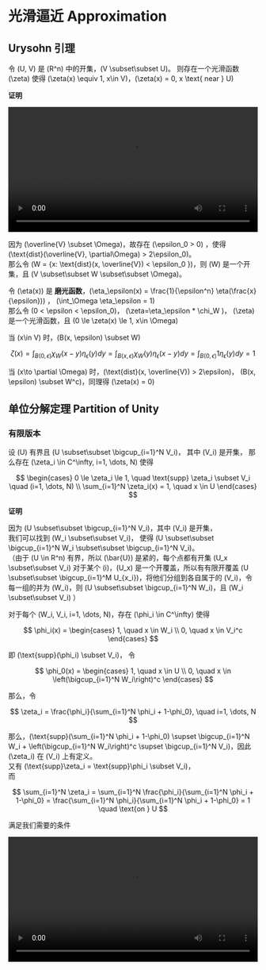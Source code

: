 # 光滑逼近 Approximation

## Urysohn 引理

令 \(U, V\) 是 \(R^n\) 中的开集，\(V \subset\subset U\)。
则存在一个光滑函数 \(\zeta\) 使得 \(\zeta(x) \equiv 1, x\in V\)，\(\zeta(x) = 0, x \text{  near  } U\)

**证明**

<video src="../media/videos/Sobolev/720p30/Urysohn.mp4" width="100%"  type="video/mp4" controls="controls" frameborder="0" allowfullscreen="true" webkitallowfullscreen="true" mozallowfullscreen="true" oallowfullscreen="true" msallowfullscreen="true"></video>


因为 \(\overline{V} \subset \Omega\)，故存在 \(\epsilon_0 > 0\) ，使得 \(\text{dist}(\overline{V}, \partial\Omega) > 2\epsilon_0\)。      
那么令 \(W = \{x: \text{dist}(x, \overline{V}) < \epsilon_0 \}\)，则 \(W\) 是一个开集，且 \(V \subset\subset W \subset\subset \Omega\)。

令 \(\eta(x)\) 是 **磨光函数**，\(\eta_\epsilon(x) = \frac{1}{\epsilon^n} \eta(\frac{x}{\epsilon})\) ，  \(\int_\Omega \eta_\epsilon = 1\)     
那么令 \(0 < \epsilon < \epsilon_0\)，  \(\zeta=\eta_\epsilon * \chi_W \)， \(\zeta\) 是一个光滑函数，且 \(0 \le \zeta(x) \le 1, x\in \Omega\)

当 \(x\in V\) 时，\(B(x, \epsilon) \subset W\)

$$ \zeta(x) = \int_{B(0, \epsilon)} \chi_W (x-y) \eta_\epsilon(y) dy =  \int_{B(x, \epsilon)} \chi_W (y) \eta_\epsilon(x-y) dy =  \int_{B(0, \epsilon)} 1 \eta_\epsilon(y) dy = 1 $$

当 \(x\to \partial \Omega\) 时，\(\text{dist}(x, \overline{V}) > 2\epsilon\)， \(B(x, \epsilon) \subset W^c\)，同理得 \(\zeta(x) = 0\)


## 单位分解定理 Partition of Unity

### 有限版本

设 \(U\) 有界且 \(U \subset\subset \bigcup_{i=1}^N V_i\)， 其中 \(V_i\) 是开集， 那么存在 \(\zeta_i \in C^\infty, i=1, \dots, N\) 使得

$$ \begin{cases}
    0 \le \zeta_i \le 1, \quad \text{supp} \zeta_i \subset V_i \quad (i=1, \dots, N) \\
    \sum_{i=1}^N \zeta_i(x) = 1,  \quad x \in U
\end{cases} $$


**证明**

因为 \(U \subset\subset \bigcup_{i=1}^N V_i\)，其中 \(V_i\) 是开集，        
我们可以找到 \(W_i \subset\subset V_i\)，
使得 \(U \subset\subset \bigcup_{i=1}^N W_i \subset\subset \bigcup_{i=1}^N V_i\)。            
（由于 \(U \in R^n\) 有界，所以 \(\bar{U}\) 是紧的，每个点都有开集 \(U_x \subset\subset V_i\) 对于某个 \(i\)，\(U_x\) 是一个开覆盖，所以有有限开覆盖 \(U \subset\subset \bigcup_{i=1}^M U_{x_i}\)，将他们分组到各自属于的 \(V_i\)，令每一组的并为 \(W_i\)，则 \(U \subset\subset \bigcup_{i=1}^N W_i\)，且 \(W_i \subset\subset V_i\) ）

对于每个 \(W_i, V_i, i=1, \dots, N\)，存在 \(\phi_i \in C^\infty\) 使得

$$ \phi_i(x) = \begin{cases} 1, \quad x \in W_i \\ 0, \quad x \in V_i^c \end{cases} $$

即 \(\text{supp}(\phi_i) \subset V_i\)，
令

$$ \phi_0(x) = \begin{cases} 1, \quad x \in U \\ 0, \quad x \in \left(\bigcup_{i=1}^N W_i\right)^c \end{cases} $$

那么，令

$$ \zeta_i = \frac{\phi_i}{\sum_{i=1}^N \phi_i + 1-\phi_0}, \quad i=1, \dots, N $$

那么，\(\text{supp}(\sum_{i=1}^N \phi_i + 1-\phi_0) \supset \bigcup_{i=1}^N W_i + \left(\bigcup_{i=1}^N W_i\right)^c \supset \bigcup_{i=1}^N V_i\)，因此 \(\zeta_i\) 在 \(V_i\) 上有定义。      
又有 \(\text{supp}\zeta_i = \text{supp}\phi_i \subset V_i\)，       
而

$$ \sum_{i=1}^N \zeta_i = \sum_{i=1}^N \frac{\phi_i}{\sum_{i=1}^N \phi_i + 1-\phi_0} = \frac{\sum_{i=1}^N \phi_i}{\sum_{i=1}^N \phi_i + 1-\phi_0} = 1 \quad \text{on } U  $$

满足我们需要的条件

<video src="../media/videos/Sobolev/720p30/POU.mp4" width="100%"  type="video/mp4" controls="controls" frameborder="0" allowfullscreen="true" webkitallowfullscreen="true" mozallowfullscreen="true" oallowfullscreen="true" msallowfullscreen="true"></video>